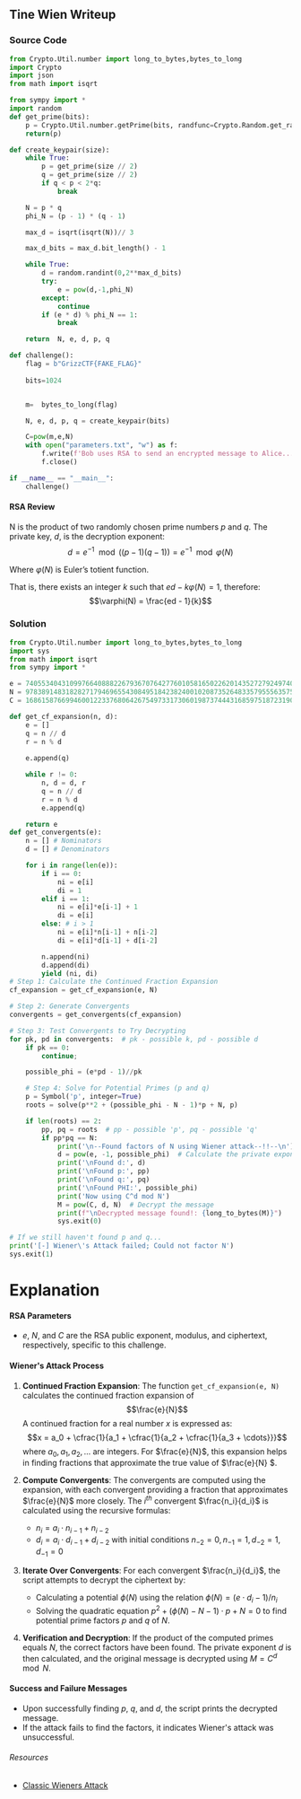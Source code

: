 ## Tine Wien Writeup

### Source Code

```python
from Crypto.Util.number import long_to_bytes,bytes_to_long
import Crypto
import json
from math import isqrt

from sympy import *
import random
def get_prime(bits):
	p = Crypto.Util.number.getPrime(bits, randfunc=Crypto.Random.get_random_bytes)
	return(p)

def create_keypair(size):
    while True:
        p = get_prime(size // 2)
        q = get_prime(size // 2)
        if q < p < 2*q:
            break

    N = p * q
    phi_N = (p - 1) * (q - 1)

    max_d = isqrt(isqrt(N))// 3

    max_d_bits = max_d.bit_length() - 1

    while True:
        d = random.randint(0,2**max_d_bits)
        try:
            e = pow(d,-1,phi_N)
        except: 
            continue
        if (e * d) % phi_N == 1:
            break

    return  N, e, d, p, q

def challenge():
    flag = b"GrizzCTF{FAKE_FLAG}"
    
    bits=1024


    m=  bytes_to_long(flag)

    N, e, d, p, q = create_keypair(bits)

    C=pow(m,e,N)
    with open("parameters.txt", "w") as f:
        f.write(f'Bob uses RSA to send an encrypted message to Alice...\n\nThe public exponent (e) is {e}\n\nThe public modulus (N) is {N}\n\nCiphertext: {C}\r\nCan you decrypt the ciphertext?')
        f.close()

if __name__ == "__main__":
    challenge()
```

#### RSA Review

N is the product of two randomly chosen prime numbers $p$ and $q$. The private key, $d$, is the decryption exponent:
$$d = e^{-1} \mod ((p-1)(q-1)) = e^{-1} \mod \varphi(N)$$

Where $\varphi(N)$ is Euler’s totient function.

That is, there exists an integer $k$ such that $ed - k\varphi(N) = 1$, therefore:
$$\varphi(N) = \frac{ed - 1}{k}$$

### Solution
```python
from Crypto.Util.number import long_to_bytes,bytes_to_long
import sys
from math import isqrt
from sympy import *

e = 74055340431099766408882267936707642776010581650226201435272792497407293550292032013365925471952817567082880719598406769094568979789928119562145914243280878464502052173375594901651274318376175184252526143746832711593099473243252199500624302661789011938943589291504715025871829888318478230201298680279927185733
N = 97838914831828271794696554308495184238240010208735264833579555635753067640434614260046620044873849882180913747606655702840215394750887109650142301939794552635889224306341701134323183224147183747372000979247618403209966043006121584995372147645237890163928903207087981410772075930324948247238594610177554797321
C = 16861587669946001223376806426754973317306019873744431685975187231903035170674446121012586442191625287148010783417525587119378816364236506893049174859369649958165190503787679501681754293043786718562966424512787855312521596063364606668169962695198065691250458367098623875931167644186298697657888093564424546097

def get_cf_expansion(n, d):
    e = []
    q = n // d
    r = n % d
    
    e.append(q)

    while r != 0:
        n, d = d, r           
        q = n // d
        r = n % d
        e.append(q)

    return e
def get_convergents(e):
    n = [] # Nominators
    d = [] # Denominators

    for i in range(len(e)):
        if i == 0:
            ni = e[i]
            di = 1
        elif i == 1:
            ni = e[i]*e[i-1] + 1
            di = e[i]
        else: # i > 1 
            ni = e[i]*n[i-1] + n[i-2]
            di = e[i]*d[i-1] + d[i-2]

        n.append(ni)
        d.append(di)
        yield (ni, di)
# Step 1: Calculate the Continued Fraction Expansion
cf_expansion = get_cf_expansion(e, N)

# Step 2: Generate Convergents
convergents = get_convergents(cf_expansion)

# Step 3: Test Convergents to Try Decrypting
for pk, pd in convergents:  # pk - possible k, pd - possible d
    if pk == 0:
        continue;

    possible_phi = (e*pd - 1)//pk

    # Step 4: Solve for Potential Primes (p and q) 
    p = Symbol('p', integer=True)
    roots = solve(p**2 + (possible_phi - N - 1)*p + N, p)  

    if len(roots) == 2:
        pp, pq = roots  # pp - possible 'p', pq - possible 'q'
        if pp*pq == N:
            print('\n--Found factors of N using Wiener attack--!!--\n')
            d = pow(e, -1, possible_phi)  # Calculate the private exponent 'd'
            print('\nFound d:', d)
            print('\nFound p:', pp)
            print('\nFound q:', pq)
            print('\nFound PHI:', possible_phi)
            print('Now using C^d mod N')
            M = pow(C, d, N)  # Decrypt the message
            print(f"\nDecrypted message found!: {long_to_bytes(M)}")  
            sys.exit(0)  

# If we still haven't found p and q...
print('[-] Wiener\'s Attack failed; Could not factor N')
sys.exit(1) 
```


# Explanation
#### RSA Parameters
- $e$, $N$, and $C$ are the RSA public exponent, modulus, and ciphertext, respectively, specific to this challenge.

#### Wiener's Attack Process
1. **Continued Fraction Expansion**: The function `get_cf_expansion(e, N)` calculates the continued fraction expansion of $$\frac{e}{N}$$ A continued fraction for a real number $x$ is expressed as:
   $$x = a_0 + \cfrac{1}{a_1 + \cfrac{1}{a_2 + \cfrac{1}{a_3 + \cdots}}}$$
   where $a_0, a_1, a_2, \ldots$ are integers. For $\frac{e}{N}$, this expansion helps in finding fractions that approximate the true value of $\frac{e}{N} $.

2. **Compute Convergents**: The convergents are computed using the expansion, with each convergent providing a fraction that approximates $\frac{e}{N}$ more closely. The $i^{th}$ convergent $\frac{n_i}{d_i}$ is calculated using the recursive formulas:
   - $n_i = a_i \cdot n_{i-1} + n_{i-2}$
   - $d_i = a_i \cdot d_{i-1} + d_{i-2}$
   with initial conditions $n_{-2} = 0, n_{-1} = 1, d_{-2} = 1, d_{-1} = 0$

3. **Iterate Over Convergents**: For each convergent $\frac{n_i}{d_i}$, the script attempts to decrypt the ciphertext by:
   - Calculating a potential $\phi(N)$ using the relation $\phi(N) = (e \cdot d_i - 1) / n_i$
   - Solving the quadratic equation $p^2 + ( \phi(N) - N - 1 ) \cdot p + N = 0$ to find potential prime factors $p$  and $q$ of $N$.

4. **Verification and Decryption**: If the product of the computed primes equals $N$, the correct factors have been found. The private exponent $d$ is then calculated, and the original message is decrypted using $M = C^d \mod N$.

#### Success and Failure Messages
- Upon successfully finding $p$, $q$, and $d$, the script prints the decrypted message.
- If the attack fails to find the factors, it indicates Wiener's attack was unsuccessful.

###### Resources
- [Classic Wieners Attack](https://sagi.io/crypto-classics-wieners-rsa-attack/)
